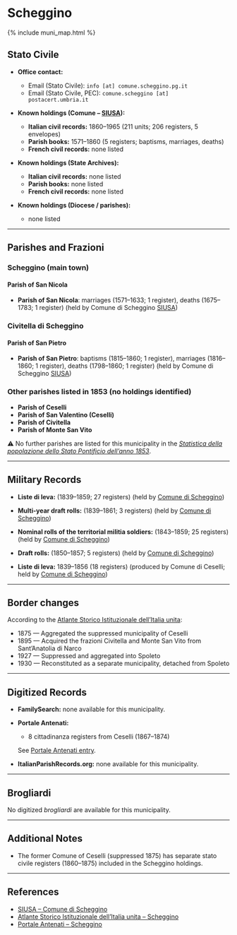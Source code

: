 # Scheggino

{% include muni_map.html %}

## Stato Civile

* **Office contact:**

  * Email (Stato Civile): `info [at] comune.scheggino.pg.it`
  * Email (Stato Civile, PEC): `comune.scheggino [at] postacert.umbria.it`

* **Known holdings (Comune – [SIUSA](https://siusa-archivi.cultura.gov.it/cgi-bin/siusa/pagina.pl?TipoPag=comparc&Chiave=276158)):**

  * **Italian civil records:** 1860–1965 (211 units; 206 registers, 5 envelopes)
  * **Parish books:** 1571–1860 (5 registers; baptisms, marriages, deaths)
  * **French civil records:** none listed

* **Known holdings (State Archives):**

  * **Italian civil records:** none listed
  * **Parish books:** none listed
  * **French civil records:** none listed

* **Known holdings (Diocese / parishes):**

  * none listed

---

## Parishes and Frazioni

### Scheggino (main town)

#### Parish of San Nicola

* **Parish of San Nicola**: marriages (1571–1633; 1 register), deaths (1675–1783; 1 register) (held by Comune di Scheggino [SIUSA](https://siusa-archivi.cultura.gov.it/cgi-bin/siusa/pagina.pl?TipoPag=comparc&Chiave=276158))

### Civitella di Scheggino

#### Parish of San Pietro

* **Parish of San Pietro**: baptisms (1815–1860; 1 register), marriages (1816–1860; 1 register), deaths (1798–1860; 1 register) (held by Comune di Scheggino [SIUSA](https://siusa-archivi.cultura.gov.it/cgi-bin/siusa/pagina.pl?TipoPag=comparc&Chiave=276158))

### Other parishes listed in 1853 (no holdings identified)

* **Parish of Ceselli**
* **Parish of San Valentino (Ceselli)**
* **Parish of Civitella**
* **Parish of Monte San Vito**

⚠️ No further parishes are listed for this municipality in the *[Statistica della popolazione dello Stato Pontificio dell’anno 1853](https://www.google.it/books/edition/Statistics_della_popolazione_dello_Stato/v6dCAQAAMAAJ)*.

---

## Military Records

* **Liste di leva:** (1839–1859; 27 registers) (held by [Comune di Scheggino](https://siusa-archivi.cultura.gov.it/cgi-bin/siusa/pagina.pl?TipoPag=comparc&Chiave=275783&RicVM=ricercasemplice&RicProgetto=reg%2dumb&RicPag=2&RicFrmRicSemplice=Liste%20di%20leva&RicSez=complessi))
* **Multi-year draft rolls:** (1839–1861; 3 registers) (held by [Comune di Scheggino](https://siusa-archivi.cultura.gov.it/cgi-bin/siusa/pagina.pl?TipoPag=comparc&Chiave=275783&RicVM=ricercasemplice&RicProgetto=reg%2dumb&RicPag=2&RicFrmRicSemplice=Liste%20di%20leva&RicSez=complessi))
* **Nominal rolls of the territorial militia soldiers:** (1843–1859; 25 registers) (held by [Comune di Scheggino](https://siusa-archivi.cultura.gov.it/cgi-bin/siusa/pagina.pl?TipoPag=comparc&Chiave=275783&RicVM=ricercasemplice&RicProgetto=reg%2dumb&RicPag=2&RicFrmRicSemplice=Liste%20di%20leva&RicSez=complessi))
* **Draft rolls:** (1850–1857; 5 registers) (held by [Comune di Scheggino](https://siusa-archivi.cultura.gov.it/cgi-bin/siusa/pagina.pl?TipoPag=comparc&Chiave=275783&RicVM=ricercasemplice&RicProgetto=reg%2dumb&RicPag=2&RicFrmRicSemplice=Liste%20di%20leva&RicSez=complessi))

* **Liste di leva:** 1839–1856 (18 registers) (produced by Comune di Ceselli; held by [Comune di Scheggino](https://siusa-archivi.cultura.gov.it/cgi-bin/siusa/pagina.pl?TipoPag=comparc&Chiave=275786&RicVM=ricercasemplice&RicFrmRicSemplice=Liste%20di%20leva&RicProgetto=reg%2dumb&RicSez=complessi))

---

## Border changes

According to the [Atlante Storico Istituzionale dell’Italia unita](http://dati.san.beniculturali.it/asi/local/detail.html?UA05117):

* 1875 — Aggregated the suppressed municipality of Ceselli
* 1895 — Acquired the frazioni Civitella and Monte San Vito from Sant’Anatolia di Narco
* 1927 — Suppressed and aggregated into Spoleto
* 1930 — Reconstituted as a separate municipality, detached from Spoleto

---

## Digitized Records

* **FamilySearch:** none available for this municipality.

* **Portale Antenati:**

  * 8 cittadinanza registers from Ceselli (1867–1874)

  See [Portale Antenati entry](https://antenati.cultura.gov.it/search-registry/?localita=scheggino).

* **ItalianParishRecords.org:** none available for this municipality.

---

## Brogliardi

No digitized *brogliardi* are available for this municipality.

---

## Additional Notes

* The former Comune of Ceselli (suppressed 1875) has separate stato civile registers (1860–1875) included in the Scheggino holdings.

---

## References

* [SIUSA – Comune di Scheggino](https://siusa-archivi.cultura.gov.it/cgi-bin/siusa/pagina.pl?TipoPag=comparc&Chiave=276158)
* [Atlante Storico Istituzionale dell’Italia unita – Scheggino](http://dati.san.beniculturali.it/asi/local/detail.html?UA05117)
* [Portale Antenati – Scheggino](https://antenati.cultura.gov.it/search-registry/?localita=scheggino)
